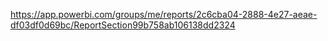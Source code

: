 https://app.powerbi.com/groups/me/reports/2c6cba04-2888-4e27-aeae-df03df0d69bc/ReportSection99b758ab106138dd2324
